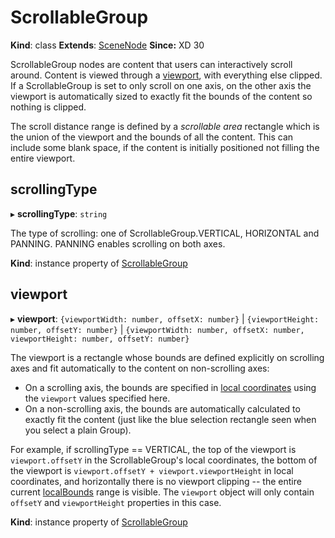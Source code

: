 # ScrollableGroup

**Kind**: class
**Extends**: [SceneNode](/develop/reference/SceneNode)
**Since:** XD 30

ScrollableGroup nodes are content that users can interactively scroll around. Content is viewed through a [viewport](#viewport),
with everything else clipped. If a ScrollableGroup is set to only scroll on one axis, on the other axis the viewport is
automatically sized to exactly fit the bounds of the content so nothing is clipped.

The scroll distance range is defined by a _scrollable area_ rectangle which is the union of the viewport and the bounds of all
the content. This can include some blank space, if the content is initially positioned not filling the entire viewport.

## scrollingType

▸ **scrollingType**: `string`

The type of scrolling: one of ScrollableGroup.VERTICAL, HORIZONTAL and PANNING.
PANNING enables scrolling on both axes.

**Kind**: instance property of [ScrollableGroup](#scrollablegroup)

## viewport

▸ **viewport**: `{viewportWidth: number, offsetX: number}` | `{viewportHeight: number, offsetY: number}` | `{viewportWidth: number, offsetX: number, viewportHeight: number, offsetY: number}`

The viewport is a rectangle whose bounds are defined explicitly on scrolling axes and fit automatically to the
content on non-scrolling axes:

- On a scrolling axis, the bounds are specified in [local coordinates](/develop/plugin-development/xd-concepts/coordinate-spaces-and-units/)
  using the `viewport` values specified here.
- On a non-scrolling axis, the bounds are automatically calculated to exactly fit the content (just like the blue
  selection rectangle seen when you select a plain Group).

For example, if scrollingType == VERTICAL, the top of the viewport is `viewport.offsetY` in the ScrollableGroup's
local coordinates, the bottom of the viewport is `viewport.offsetY + viewport.viewportHeight` in local coordinates,
and horizontally there is no viewport clipping -- the entire current [localBounds](/develop/reference/SceneNode/#localbounds) range is visible. The
`viewport` object will only contain `offsetY` and `viewportHeight` properties in this case.

**Kind**: instance property of [ScrollableGroup](#scrollablegroup)
